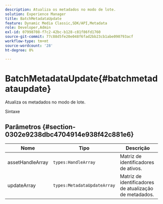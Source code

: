 ```yaml
---
description: Atualiza os metadados no modo de lote.
solution: Experience Manager
title: BatchMetadataUpdate
feature: Dynamic Media Classic,SDK/API,Metadata
role: Developer,Admin
exl-id: 07998708-f7c2-42bc-b128-c81f86fd1760
source-git-commit: 77c88d5fe20e048f6fad2bb23cb1abe090793acf
workflow-type: tm+mt
source-wordcount: '28'
ht-degree: 0%

---
```


# BatchMetadataUpdate{#batchmetadataupdate}

Atualiza os metadados no modo de lote.

Sintaxe

## Parâmetros {#section-0302e9238dbc4704914e938f42c881e6}

| Nome | Tipo | Descrição |
|---|---|---|
| assetHandleArray | `types:HandleArray` | Matriz de identificadores de ativos. |
| updateArray | `types:MetadataUpdateArray` | Matriz de identificadores de atualização de metadados. |
